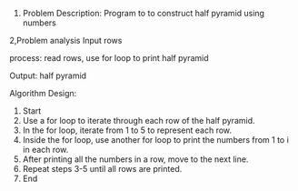 1. Problem Description:
 Program to to construct half pyramid using numbers

2,Problem analysis 
Input rows

process: read rows, use for loop to print half pyramid

Output: half pyramid

Algorithm Design:
1. Start
2. Use a for loop to iterate through each row of the half pyramid.
3. In the for loop, iterate from 1 to 5 to represent each row.
4. Inside the for loop, use another for loop to print the numbers from 1 to i in each row.
5. After printing all the numbers in a row, move to the next line.
6. Repeat steps 3-5 until all rows are printed.
7. End
